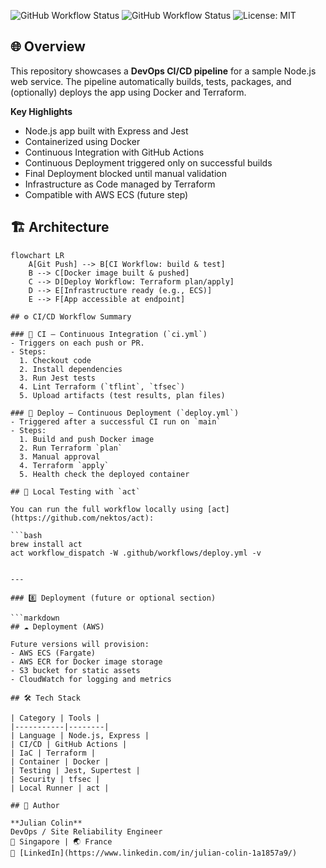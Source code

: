 ![GitHub Workflow Status](https://github.com/jbcolin-91/ci-cd-aws-demo/actions/workflows/ci.yml/badge.svg)
![GitHub Workflow Status](https://github.com/jbcolin-91/ci-cd-aws-demo/actions/workflows/deploy.yml/badge.svg)
![License: MIT](https://img.shields.io/badge/License-MIT-green.svg)

## 🌐 Overview

This repository showcases a **DevOps CI/CD pipeline** for a sample Node.js web service.
The pipeline automatically builds, tests, packages, and (optionally) deploys the app using Docker and Terraform.

**Key Highlights**
- Node.js app built with Express and Jest
- Containerized using Docker
- Continuous Integration with GitHub Actions
- Continuous Deployment triggered only on successful builds
- Final Deployment blocked until manual validation
- Infrastructure as Code managed by Terraform
- Compatible with AWS ECS (future step)

## 🏗️ Architecture

```mermaid
flowchart LR
    A[Git Push] --> B[CI Workflow: build & test]
    B --> C[Docker image built & pushed]
    C --> D[Deploy Workflow: Terraform plan/apply]
    D --> E[Infrastructure ready (e.g., ECS)]
    E --> F[App accessible at endpoint]

## ⚙️ CI/CD Workflow Summary

### 🧪 CI – Continuous Integration (`ci.yml`)
- Triggers on each push or PR.
- Steps:
  1. Checkout code
  2. Install dependencies
  3. Run Jest tests
  4. Lint Terraform (`tflint`, `tfsec`)
  5. Upload artifacts (test results, plan files)

### 🚀 Deploy – Continuous Deployment (`deploy.yml`)
- Triggered after a successful CI run on `main`
- Steps:
  1. Build and push Docker image
  2. Run Terraform `plan`
  3. Manual approval
  4. Terraform `apply`
  5. Health check the deployed container

## 🧰 Local Testing with `act`

You can run the full workflow locally using [act](https://github.com/nektos/act):

```bash
brew install act
act workflow_dispatch -W .github/workflows/deploy.yml -v


---

### 8️⃣ Deployment (future or optional section)

```markdown
## ☁️ Deployment (AWS)

Future versions will provision:
- AWS ECS (Fargate)
- AWS ECR for Docker image storage
- S3 bucket for static assets
- CloudWatch for logging and metrics

## 🛠️ Tech Stack

| Category | Tools |
|-----------|--------|
| Language | Node.js, Express |
| CI/CD | GitHub Actions |
| IaC | Terraform |
| Container | Docker |
| Testing | Jest, Supertest |
| Security | tfsec |
| Local Runner | act |

## 👤 Author

**Julian Colin**
DevOps / Site Reliability Engineer
📍 Singapore | 🌏 France
💼 [LinkedIn](https://www.linkedin.com/in/julian-colin-1a1857a9/)

